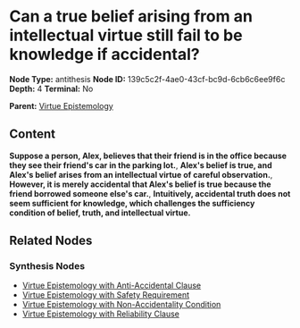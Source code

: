 # Can a true belief arising from an intellectual virtue still fail to be knowledge if accidental?

**Node Type:** antithesis
**Node ID:** 139c5c2f-4ae0-43cf-bc9d-6cb6c6ee9f6c
**Depth:** 4
**Terminal:** No

**Parent:** [Virtue Epistemology](virtue-epistemology-synthesis-4af3ef60-8aff-44c8-a724-bb375815850d.md)

## Content

**Suppose a person, Alex, believes that their friend is in the office because they see their friend's car in the parking lot.**, **Alex's belief is true, and Alex's belief arises from an intellectual virtue of careful observation.**, **However, it is merely accidental that Alex's belief is true because the friend borrowed someone else's car.**, **Intuitively, accidental truth does not seem sufficient for knowledge, which challenges the sufficiency condition of belief, truth, and intellectual virtue.**

## Related Nodes

### Synthesis Nodes

- [Virtue Epistemology with Anti-Accidental Clause](virtue-epistemology-with-anti-accidental-clause-synthesis-3d787900-9363-49fb-8ede-03569451fa75.md)
- [Virtue Epistemology with Safety Requirement](virtue-epistemology-with-safety-requirement-synthesis-f5b3ef41-6bc1-4eb3-b516-49c889a0cc26.md)
- [Virtue Epistemology with Non-Accidentality Condition](virtue-epistemology-with-non-accidentality-condition-synthesis-1585f1a1-71d1-4fb5-a3a8-1375052e89c1.md)
- [Virtue Epistemology with Reliability Clause](virtue-epistemology-with-reliability-clause-synthesis-cb731970-2730-4a3b-ac41-f486104b62b4.md)
